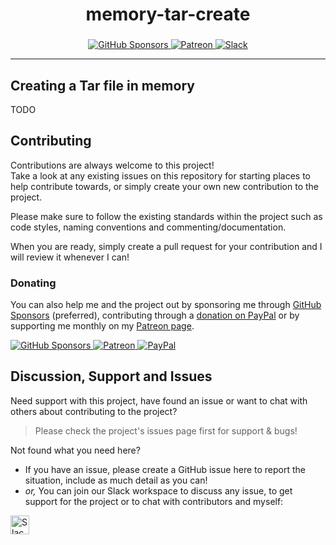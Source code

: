 <!-- Source: https://github.com/MattIPv4/template/blob/master/README.md -->

<!-- Title -->
<h1 align="center" id="memory-tar-create">
    memory-tar-create
</h1>

<!-- Tag line -->
<h3 align="center"></h3>

<!-- Badges -->
<p align="center">
    <a href="https://github.com/users/MattIPv4/sponsorship" target="_blank">
        <img src="https://img.shields.io/badge/GitHub%20Sponsors-MattIPv4-blue.svg?style=flat-square" alt="GitHub Sponsors"/>
    </a>
    <a href="http://patreon.mattcowley.co.uk/" target="_blank">
        <img src="https://img.shields.io/badge/Patreon-IPv4-blue.svg?style=flat-square" alt="Patreon"/>
    </a>
    <a href="http://slack.mattcowley.co.uk/" target="_blank">
        <img src="https://img.shields.io/badge/Slack-MattIPv4-blue.svg?style=flat-square" alt="Slack"/>
    </a>
</p>

----

<!-- Content -->
## Creating a Tar file in memory

TODO

<!-- Contributing -->
## Contributing

Contributions are always welcome to this project!\
Take a look at any existing issues on this repository for starting places to help contribute towards, or simply create your own new contribution to the project.

Please make sure to follow the existing standards within the project such as code styles, naming conventions and commenting/documentation.

When you are ready, simply create a pull request for your contribution and I will review it whenever I can!

### Donating

You can also help me and the project out by sponsoring me through [GitHub Sponsors](https://github.com/users/MattIPv4/sponsorship) (preferred), contributing through a [donation on PayPal](http://paypal.mattcowley.co.uk/) or by supporting me monthly on my [Patreon page](http://patreon.mattcowley.co.uk/).
<p>
    <a href="https://github.com/users/MattIPv4/sponsorship" target="_blank">
        <img src="https://img.shields.io/badge/GitHub%20Sponsors-MattIPv4-blue.svg?logo=github&logoColor=FFF&style=flat-square" alt="GitHub Sponsors"/>
    </a>
    <a href="http://patreon.mattcowley.co.uk/" target="_blank">
        <img src="https://img.shields.io/badge/Patreon-IPv4-blue.svg?logo=patreon&logoColor=F96854&style=flat-square" alt="Patreon"/>
    </a>
    <a href="http://paypal.mattcowley.co.uk/" target="_blank">
        <img src="https://img.shields.io/badge/PayPal-Matt%20(IPv4)%20Cowley-blue.svg?logo=paypal&logoColor=00457C&style=flat-square" alt="PayPal"/>
    </a>
</p>

<!-- Discussion & Support -->
## Discussion, Support and Issues

Need support with this project, have found an issue or want to chat with others about contributing to the project?
> Please check the project's issues page first for support & bugs!

Not found what you need here?

* If you have an issue, please create a GitHub issue here to report the situation, include as much detail as you can!
* _or,_ You can join our Slack workspace to discuss any issue, to get support for the project or to chat with contributors and myself:

<a href="http://slack.mattcowley.co.uk/" target="_blank">
    <img src="https://img.shields.io/badge/Slack-MattIPv4-blue.svg?logo=slack&logoColor=blue&style=flat-square" alt="Slack" height="30">
</a>
